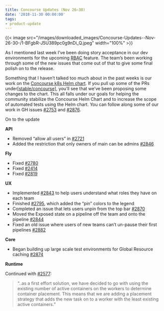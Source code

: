 ```yaml
---
title: Concourse Updates (Nov 26–30)
date: '2018-11-30 00:00:00'
tags:
- product-update
---
```


{{< image src="/images/downloaded_images/Concourse-Updates--Nov-26-30-/1-BFgbR-J5U389pc0g9nDi_Q.jpeg" width="100%" >}}

As I mentioned last week I’ve been doing story acceptance in our dev environments for the upcoming [RBAC](https://medium.com/concourse-ci/concourse-rbac-preview-8e07616ddc47) feature. The team’s been working through some of the new issues that come out of that to give some final polish on to the release.

Something that I haven’t talked too much about in the past weeks is our work on the [Concourse k8s Helm chart](https://github.com/helm/charts/tree/master/stable/concourse). If you pull up some of the PRs under[[stable/concourse]](https://github.com/helm/charts/pulls?utf8=%E2%9C%93&q=is%3Apr+is%3Aopen+%5Bstable%2Fconcourse%5D+), you’ll see that we’ve been proposing some changes to the chart. This all falls under our goals for helping the community stabilize the Concourse Helm Chart and to increase the scope of automated tests using the Helm chart. You can follow along some of our work in GH issues [#2753](https://github.com/concourse/concourse/issues/2753) and [#2876](https://github.com/concourse/concourse/issues/2876).

On to the update

**API**

- Removed “allow all users” in [#2721](https://github.com/concourse/concourse/issues/2721)
- Added the restriction that only owners of main can be admins [#2846](https://github.com/concourse/concourse/issues/2846)

**Fly**

- Fixed [#2780](https://github.com/concourse/concourse/issues/2780)
- Fixed [#2414](https://github.com/concourse/concourse/issues/2414)
- Fixed [#2819](https://github.com/concourse/concourse/issues/2819)

**UX**

- Implemented [#2843](https://github.com/concourse/concourse/issues/2843) to help users understand what roles they have on each team
- Finished [#2795](https://github.com/concourse/concourse/issues/2795), which added the “pin” colors to the legend
- Completed an issue that lets users unpin from the top bar [#2870](https://github.com/concourse/concourse/issues/2870)
- Moved the Exposed state on a pipeline off the team and onto the pipeline [#2844](https://github.com/concourse/concourse/issues/2844)
- Fixed an old issue where users of new teams can’t un-pause their first pipelines [#2882](https://github.com/concourse/concourse/issues/2882)

**Core**

- Began building up large scale test environments for Global Resource caching [#2874](https://github.com/concourse/concourse/issues/2874)

**Runtime**

Continued with [#2577](https://github.com/concourse/concourse/issues/2577):

> “..as a first effort solution, we have decided to go with using the existing number of active containers on the workers to determine container placement. This means that we are adding a placement strategy that adds the new task on to a worker with the least existing active containers.”
